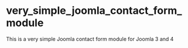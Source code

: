 # very_simple_joomla_contact_form_module
This is a very simple Joomla contact form module for Joomla 3 and 4
